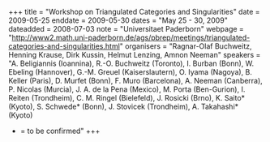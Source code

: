 +++
title = "Workshop on Triangulated Categories and Singularities"
date = 2009-05-25
enddate = 2009-05-30
dates = "May 25 - 30, 2009"
dateadded = 2008-07-03
note = "Universitaet Paderborn"
webpage = "http://www2.math.uni-paderborn.de/ags/pbrep/meetings/triangulated-categories-and-singularities.html"
organisers = "Ragnar-Olaf Buchweitz, Henning Krause, Dirk Kussin, Helmut
Lenzing, Amnon Neeman"
speakers = "A. Beligiannis (Ioannina), R.-O. Buchweitz (Toronto), I. Burban (Bonn), W. Ebeling (Hannover), G.-M. Greuel (Kaiserslautern), O. Iyama (Nagoya), B. Keller (Paris), D. Murfet (Bonn), F. Muro (Barcelona), A. Neeman (Canberra), P. Nicolas (Murcia), J. A. de la Pena (Mexico), M. Porta (Ben-Gurion), I. Reiten (Trondheim), C. M. Ringel (Bielefeld), J. Rosicki (Brno), K. Saito* (Kyoto), S. Schwede* (Bonn), J. Stovicek (Trondheim), A. Takahashi* (Kyoto)
* = to be confirmed"
+++
